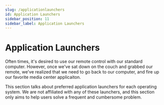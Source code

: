 ```yaml
---
slug: /applicationlaunchers
id: Application Launchers
sidebar_position: 11
sidebar_label: Application Launchers
---
```

# Application Launchers

Often times, it's desired to use our remote control with our standard computer. However, once we've sat down on the couch and grabbed our remote, we've realized that we need to go back to our computer, and fire up our favorite media center applicaiton.

This section talks about preferred application launchers for each operating system. We are not affiliated with any of these launchers, and this section only aims to help users solve a frequent and cumbersome problem.